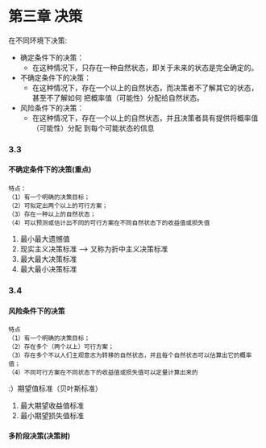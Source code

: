 # 第三章 决策
在不同环境下决策:

- 确定条件下的决策：
    - 在这种情况下，只存在一种自然状态，即关于未来的状态是完全确定的。
-  不确定条件下的决策： 
    - 在这种情况下，存在一个以上的自然状态，而决策者不了解其它的状态，甚至不了解如何
把概率值（可能性）分配给自然状态。
- 风险条件下的决策：
    - 在这种情况下，存在一个以上的自然状态，并且决策者具有提供将概率值（可能性）分配
到每个可能状态的信息


### 3.3
#### 不确定条件下的决策(重点)
```
特点：
（1）有一个明确的决策目标；
（2）可拟定出两个以上的可行方案；
（3）存在一种以上的自然状态；
（4）可以预测或估计出不同的可行方案在不同自然状态下的收益值或损失值
```
1. 最小最大遗憾值
2. 现实主义决策标准 --> 又称为折中主义决策标准
3. 最大最大决策标准
4. 最大最小决策标准


### 3.4
#### 风险条件下的决策
```
特点
（1）有一个明确的决策目标；
（2）存在多个（两个以上）可行方案；
（3）存在多个不以人们主观意志为转移的自然状态，并且每个自然状态可以估算出它的概率值；
（4）不同可行方案在不同状态下的收益值或损失值可以定量计算出来的
```
:）期望值标准（贝叶斯标准）
1. 最大期望收益值标准
2. 最小期望损失值标准

#### 多阶段决策(决策树)


